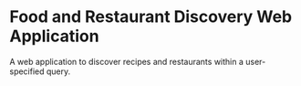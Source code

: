 # Food and Restaurant Discovery Web Application
A web application to discover recipes and restaurants within a user-specified query. 
